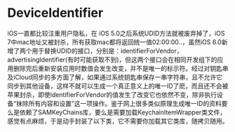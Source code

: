 # DeviceIdentifier
iOS一直都比较注重用户隐私，在 iOS 5.0之后系统UDID方法就被废弃掉了，iOS 7中mac地址又被封杀，所有获取mac都将返回统一值02:00:00..，虽然iOS 6.0新增了两个用于替换UDID的接口，分别是：identifierForVendor，advertisingIdentifier(有时可能获取不到)，但这两个接口会在相同开发组下的应用删除完后重新安装应用时数值会发生改变，并不是唯一的标示符。经过对钥匙串及iCloud同步的多方面了解，如果通过系统钥匙串保存一串字符串，且不允许它同步到其他设备，这样不就可以生成一个真正意义上的唯一ID了麽，而且还不会被苹果封杀，即使identifierForVendor的值发生了改变它也依然不变，除非执行设备“抹除所有内容和设置”这一项操作。鉴于网上很多类似原理生成唯一ID的资料要么是依赖了SAMKeyChains库，要么是需要加载KeychainItemWrapper类文件，感觉有点麻烦，于是动手封装了以下类，它不需要你加载其它类库，随拷贝随用。
